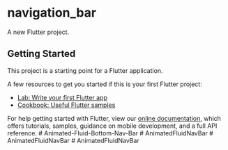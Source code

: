 # navigation_bar

A new Flutter project.

## Getting Started

This project is a starting point for a Flutter application.

A few resources to get you started if this is your first Flutter project:

- [Lab: Write your first Flutter app](https://flutter.dev/docs/get-started/codelab)
- [Cookbook: Useful Flutter samples](https://flutter.dev/docs/cookbook)

For help getting started with Flutter, view our
[online documentation](https://flutter.dev/docs), which offers tutorials,
samples, guidance on mobile development, and a full API reference.
#   A n i m a t e d - F l u i d - B o t t o m - N a v - B a r  
 #   A n i m a t e d F l u i d N a v B a r  
 #   A n i m a t e d F l u i d N a v B a r  
 #   A n i m a t e d F l u i d N a v B a r  
 